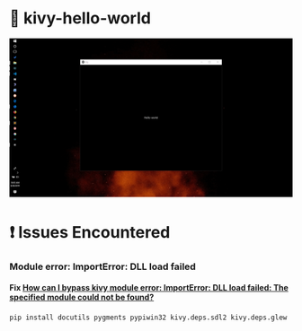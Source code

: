 # :book: kivy-hello-world

<img src="screenshot/screenshot1.png">

# :exclamation: Issues Encountered

### Module error: ImportError: DLL load failed

#### Fix [How can I bypass kivy module error: ImportError: DLL load failed: The specified module could not be found?](https://stackoverflow.com/questions/34943224/how-can-i-bypass-kivy-module-error-importerror-dll-load-failed-the-specified)

```bash
pip install docutils pygments pypiwin32 kivy.deps.sdl2 kivy.deps.glew
```
